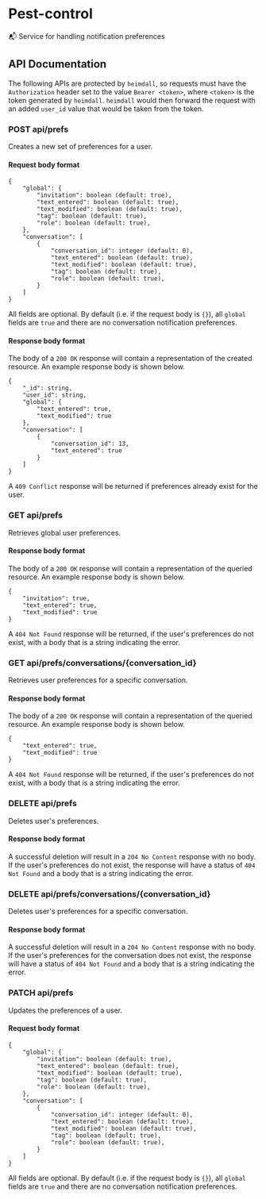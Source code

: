 # Pest-control
📬 Service for handling notification preferences

## API Documentation
The following APIs are protected by `heimdall`, so requests must have the
`Authorization` header set to the value `Bearer <token>`, where `<token>` is the
token generated by `heimdall`. `heimdall` would then forward the request with an
added `user_id` value that would be taken from the token.

### POST api/prefs
Creates a new set of preferences for a user.

#### Request body format
```
{
    "global": {
        "invitation": boolean (default: true),
        "text_entered": boolean (default: true),
        "text_modified": boolean (default: true),
        "tag": boolean (default: true),
        "role": boolean (default: true),
    },
    "conversation": [
        {
            "conversation_id": integer (default: 0),
            "text_entered": boolean (default: true),
            "text_modified": boolean (default: true),
            "tag": boolean (default: true),
            "role": boolean (default: true),
        }
    ]
}
```

All fields are optional. By default (i.e. if the request body is `{}`), all
`global` fields are `true` and there are no conversation notification
preferences.

#### Response body format
The body of a `200 OK` response will contain a representation of the created
resource. An example response body is shown below.
```
{
    "_id": string,
    "user_id": string,
    "global": {
        "text_entered": true,
        "text_modified": true
    },
    "conversation": [
        {
            "conversation_id": 13,
            "text_entered": true
        }
    ]
}
```
A `409 Conflict` response will be returned if preferences already exist for the
user.

### GET api/prefs
Retrieves global user preferences.

#### Response body format
The body of a `200 OK` response will contain a representation of the queried
resource. An example response body is shown below.
```
{
    "invitation": true,
    "text_entered": true,
    "text_modified": true
}
```
A `404 Not Found` response will be returned, if the user's preferences do not
exist, with a body that is a string indicating the error.

### GET api/prefs/conversations/{conversation_id}
Retrieves user preferences for a specific conversation.

#### Response body format
The body of a `200 OK` response will contain a representation of the queried
resource. An example response body is shown below.
```
{
    "text_entered": true,
    "text_modified": true
}
```
A `404 Not Found` response will be returned, if the user's preferences do not
exist, with a body that is a string indicating the error.

### DELETE api/prefs
Deletes user's preferences.

#### Response body format
A successful deletion will result in a `204 No Content` response with no body.
If the user's preferences do not exist, the response will have a status of `404
Not Found` and a body that is a string indicating the error.

### DELETE api/prefs/conversations/{conversation_id}
Deletes user's preferences for a specific conversation.

#### Response body format
A successful deletion will result in a `204 No Content` response with no body.
If the user's preferences for the conversation does not exist, the response will
have a status of `404 Not Found` and a body that is a string indicating the
error.

### PATCH api/prefs
Updates the preferences of a user.

#### Request body format
```
{
    "global": {
        "invitation": boolean (default: true),
        "text_entered": boolean (default: true),
        "text_modified": boolean (default: true),
        "tag": boolean (default: true),
        "role": boolean (default: true),
    },
    "conversation": [
        {
            "conversation_id": integer (default: 0),
            "text_entered": boolean (default: true),
            "text_modified": boolean (default: true),
            "tag": boolean (default: true),
            "role": boolean (default: true),
        }
    ]
}
```

All fields are optional. By default (i.e. if the request body is `{}`), all
`global` fields are `true` and there are no conversation notification
preferences.
